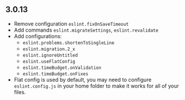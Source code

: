 
## 3.0.13

- Remove configuration `eslint.fixOnSaveTimeout`
- Add commands `eslint.migrateSettings`, `eslint.revalidate`
- Add configurations:
  - `eslint.problems.shortenToSingleLine`
  - `eslint.migration.2_x`
  - `eslint.ignoreUntitled`
  - `eslint.useFlatConfig`
  - `eslint.timeBudget.onValidation`
  - `eslint.timeBudget.onFixes`
- Flat config is used by default, you may need to configure `eslint.config.js`
  in your home folder to make it works for all of your files.

